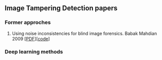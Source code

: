 ## Image Tampering Detection papers
### Former approches
1. Using noise inconsistencies for blind image forensics. Babak Mahdian 2009 [[PDF][1]][[code][2]]

### Deep learning methods



[1]: http://library.utia.cas.cz/separaty/2009/ZOI/saic-using%20noise%20inconsistencies%20for%20blind%20image%20forensics.pdf
[2]: https://github.com/gtwell/image_tampering_detection/blob/master/splicing_detection/dwt_noise/dwt_test.py
